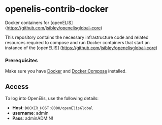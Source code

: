 # openelis-contrib-docker
Docker containers for [openELIS] (https://github.com/jsibley/openelisglobal-core)

This repository contains the necessary infrastructure code and related resources required to compose and run Docker containers that start an instance of the [openELIS] (https://github.com/jsibley/openelisglobal-core)

### Prerequisites

Make sure you have [Docker](https://docs.docker.com/) and [Docker Compose](https://docs.docker.com/compose/install/) installed.

## Access

To log into OpenElis, use the following details:

* **Host**: `DOCKER_HOST:8080/openElisGlobal`
* **username**: admin
* **Pass**: adminADMIN!